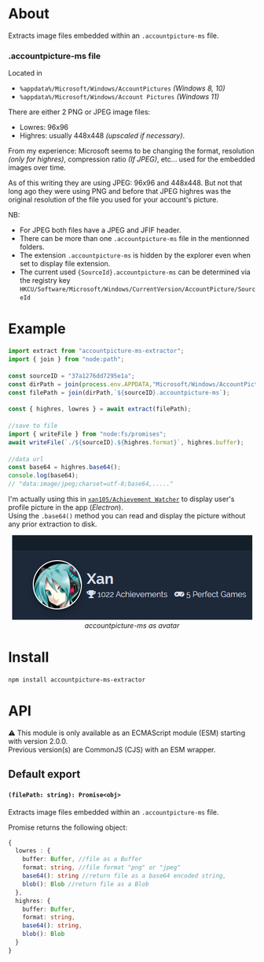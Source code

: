 About
=====

Extracts image files embedded within an `.accountpicture-ms` file.

### .accountpicture-ms file

Located in 
- `%appdata%/Microsoft/Windows/AccountPictures` _(Windows 8, 10)_
- `%appdata%/Microsoft/Windows/Account Pictures` _(Windows 11)_

There are either 2 PNG or JPEG image files:

- Lowres: 96x96 
- Highres: usually 448x448 _(upscaled if necessary)_.  

From my experience: Microsoft seems to be changing the format, resolution _(only for highres)_, compression ratio _(If JPEG)_, etc... used for the embedded images over time.

As of this writing they are using JPEG: 96x96 and 448x448.
But not that long ago they were using PNG and before that JPEG highres was the original resolution of the file you used for your account's picture.

NB: 
  - For JPEG both files have a JPEG and JFIF header.
  - There can be more than one `.accountpicture-ms` file in the mentionned folders.
  - The extension `.accountpicture-ms` is hidden by the explorer even when set to display file extension.
  - The current used `{SourceId}.accountpicture-ms` can be determined via the registry key `HKCU/Software/Microsoft/Windows/CurrentVersion/AccountPicture/SourceId`

Example
=======

```js
import extract from "accountpicture-ms-extractor";
import { join } from "node:path";

const sourceID = "37a1276dd7295e1a";
const dirPath = join(process.env.APPDATA,"Microsoft/Windows/AccountPictures");
const filePath = join(dirPath,`${sourceID}.accountpicture-ms`);

const { highres, lowres } = await extract(filePath);

//save to file
import { writeFile } from "node:fs/promises";
await writeFile(`./${sourceID}.${highres.format}`, highres.buffer);

//data url  
const base64 = highres.base64();
console.log(base64);
// "data:image/jpeg;charset=utf-8;base64,....."
```

I'm actually using this in [`xan105/Achievement Watcher`](https://github.com/xan105/Achievement-Watcher) to display user's profile picture in the app (_Electron_).<br />
Using the `.base64()` method you can read and display the picture without any prior extraction to disk.

<p align="center">
  <img src="https://github.com/xan105/node-accountpicture-ms-extractor/raw/master/screenshot/electron.png"><br />
  <em>accountpicture-ms as avatar</em>
</p>

Install
=======

`npm install accountpicture-ms-extractor`

API
===

⚠️ This module is only available as an ECMAScript module (ESM) starting with version 2.0.0.<br />
Previous version(s) are CommonJS (CJS) with an ESM wrapper.

## Default export

#### `(filePath: string): Promise<obj>`

Extracts image files embedded within an `.accountpicture-ms` file.

Promise returns the following object:
```ts
{
  lowres : {
    buffer: Buffer, //file as a Buffer
    format: string, //file format "png" or "jpeg"
    base64(): string //return file as a base64 encoded string,
    blob(): Blob //return file as a Blob
  },
  highres: {
    buffer: Buffer,
    format: string,
    base64(): string,
    blob(): Blob
  }
}
```
